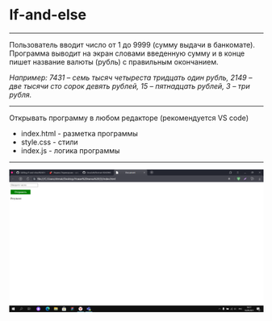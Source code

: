 # If-and-else

____

Пользователь вводит число от 1 до 9999 (сумму выдачи в банкомате). Программа выводит на экран словами введенную сумму и в конце пишет название валюты (рубль) с правильным окончанием.

*Например: 7431 – семь тысяч четыреста тридцать один рубль, 2149 – две тысячи сто сорок девять рублей, 15 – пятнадцать рублей, 3 – три рубля.*

____

Открывать программу в любом редакторе (рекомендуется VS code)
- index.html - разметка программы
- style.css  - стили
- index.js   - логика программы

____

![Screenshot](https://github.com/Maksim670051/If-and-else/raw/main/screen.png)
